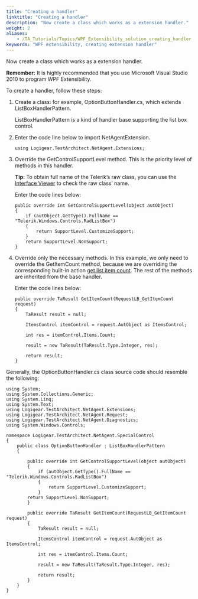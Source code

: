 ```yaml
--- 
title: "Creating a handler"
linktitle: "Creating a handler"
description: "Now create a class which works as a extension handler."
weight: 2
aliases: 
    - /TA_Tutorials/Topics/WPF_Extensibility_solution_creating_handler.html
keywords: "WPF extensibility, creating extension handler"
---
```


Now create a class which works as a extension handler.

**Remember:** It is highly recommended that you use Microsoft Visual Studio 2010 to program WPF Extensibility.

To create a handler, follow these steps:

1.  Create a class: for example, OptionButtonHandler.cs, which extends ListBoxHandlerPattern.

    ListBoxHandlerPattern is a kind of handler base supporting the list box control.

2.  Enter the code line below to import NetAgentExtension.

    ```
    using Logigear.TestArchitect.NetAgent.Extensions;
    ```

3.  Override the GetControlSupportLevel method. This is the priority level of methods in this handler.

    **Tip:** To obtain full name of the Telerik’s raw class, you can use the [Interface Viewer](/TA_Help/Topics/Interface_def_Viewer.html) to check the raw class’ name.

    Enter the code lines below:

    ```
    public override int GetControlSupportLevel(object autObject)
    {
        if (autObject.GetType().FullName == "Telerik.Windows.Controls.RadListBox")
        {
            return SupportLevel.CustomizeSupport;
        }
        return SupportLevel.NonSupport;
    }
    ```

4.  Override only the necessary methods. In this example, we only need to override the GetItemCount method, because we are overriding the corresponding built-in action [get list item count](/TA_Automation/Topics/bia_get_list_item_count.html). The rest of the methods are inherited from the base handler.

    Enter the code lines below:

    ```
    public override TaResult GetItemCount(RequestLB_GetItemCount request)
    {
        TaResult result = null;
    
        ItemsControl itemControl = request.AutObject as ItemsControl;  
        
        int res = itemControl.Items.Count;
        
        result = new TaResult(TaResult.Type.Integer, res);
    
        return result;
    }
    ```


Generally, the OptionButtonHandler.cs class source code should resemble the following:

```
using System;
using System.Collections.Generic;
using System.Linq;
using System.Text;
using Logigear.TestArchitect.NetAgent.Extensions;
using Logigear.TestArchitect.NetAgent.Request;
using Logigear.TestArchitect.NetAgent.Diagnostics;
using System.Windows.Controls;

namespace Logigear.TestArchitect.NetAgent.SpecialControl
{
    public class OptionButtonHandler : ListBoxHandlerPattern
    {

        public override int GetControlSupportLevel(object autObject)
        {
            if (autObject.GetType().FullName == "Telerik.Windows.Controls.RadListBox")
            {
                return SupportLevel.CustomizeSupport;
            }
        return SupportLevel.NonSupport;
        }

        public override TaResult GetItemCount(RequestLB_GetItemCount request)
        {
            TaResult result = null;

            ItemsControl itemControl = request.AutObject as ItemsControl;  
            
            int res = itemControl.Items.Count;
            
            result = new TaResult(TaResult.Type.Integer, res);

            return result;
        }
    }
}
```




